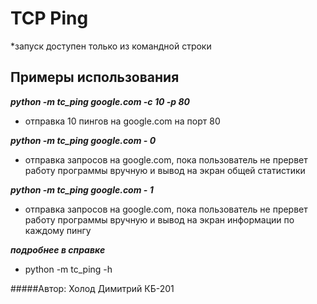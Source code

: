 # TCP Ping

*запуск доступен только из командной строки
## Примеры использования
***python -m tc_ping google.com -c 10 -p 80***
- отправка 10 пингов на google.com на порт 80

***python -m tc_ping google.com - 0***
- отправка запросов на google.com, пока пользователь не прервет работу программы вручную
и вывод на экран общей статистики

***python -m tc_ping google.com - 1***
- отправка запросов на google.com, пока пользователь не прервет работу программы вручную
и вывод на экран информации по каждому пингу

***подробнее в справке***
- python -m tc_ping -h

#####Автор: Холод Димитрий КБ-201
